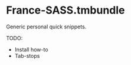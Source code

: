 France-SASS.tmbundle
====================

Generic personal quick snippets. 

TODO:

* Install how-to
* Tab-stops
